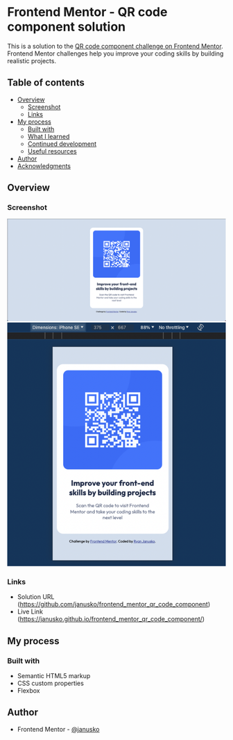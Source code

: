 # Frontend Mentor - QR code component solution

This is a solution to the [QR code component challenge on Frontend Mentor](https://www.frontendmentor.io/challenges/qr-code-component-iux_sIO_H). Frontend Mentor challenges help you improve your coding skills by building realistic projects. 

## Table of contents

- [Overview](#overview)
  - [Screenshot](#screenshot)
  - [Links](#links)
- [My process](#my-process)
  - [Built with](#built-with)
  - [What I learned](#what-i-learned)
  - [Continued development](#continued-development)
  - [Useful resources](#useful-resources)
- [Author](#author)
- [Acknowledgments](#acknowledgments)

## Overview

### Screenshot

![](screenshot.png)
![](./mobile-screenshot.png)

### Links

- Solution URL (https://github.com/janusko/frontend_mentor_qr_code_component)
- Live Link (https://janusko.github.io/frontend_mentor_qr_code_component/)

## My process

### Built with

- Semantic HTML5 markup
- CSS custom properties
- Flexbox

## Author

- Frontend Mentor - [@janusko](https://www.frontendmentor.io/profile/janusko)

